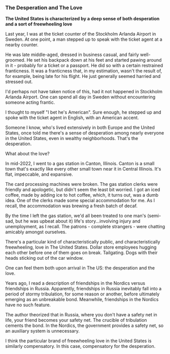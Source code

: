 ### The Desperation and The Love

<p><b>The United States is characterized by a deep sense of both desperation and a sort of freewheeling love</b></p>

<p>Last year, I was at the ticket counter of the Stockholm Arlanda Airport in Sweden.
At one point, a man stepped up to speak with the ticket agent at a nearby counter.</p>

<p>He was late middle-aged, dressed in business casual, and fairly well-groomed.
He set his backpack down at his feet and started pawing around in it - probably for a ticket or a passport.
He did so with a certain restrained franticness.
It was a franticness that, in my estimation, wasn't the result of, for example, being late for his flight.
He just generally seemed harried and stressed out.</p>

<p>I'd perhaps not have taken notice of this, had it not happened in Stockholm Arlanda Airport.
One can spend all day in Sweden without encountering someone acting frantic.</p>

<p>I thought to myself "I bet he's American".
Sure enough, he stepped up and spoke with the ticket agent in English, with an American accent.</p>

<p>Someone I know, who's lived extensively in both Europe and the United States, once told me there's a sense of desperation among nearly everyone in the United States, even in wealthy neighborhoods.
That's the desperation.</p>

<p>What about the love?</p>

<p>In mid-2022, I went to a gas station in Canton, Illinois.
Canton is a small town that's exactly like every other small town near it in Central Illinois.
It's flat, impeccable, and expansive.</p>

<p>The card processing machines were broken.
The gas station clerks were friendly and apologetic, but didn't seem the least bit worried.
I got an iced coffee, made by adding ice to hot coffee, which, it turns out, was a dumb idea.
One of the clerks made some special accommodation for me.
As I recall, the accommodation was brewing a fresh batch of decaf.</p>

<p>By the time I left the gas station, we'd all been treated to one man's (semi-sad, but he was upbeat about it) life's story...involving injury and unemployment, as I recall.
The patrons - complete strangers - were chatting amicably amongst ourselves.</p>

<p>There's a particular kind of characteristically public, and characteristically freewheeling, love in The United States.
Dollar store employees hugging each other before one of them goes on break.
Tailgating. Dogs with their heads sticking out of the car window.</p>

<p>One can feel them both upon arrival in The US: the desperation and the love.</p>

<p>Years ago, I read a description of friendships in the Nordics versus friendships in Russia.
Apparently, friendships in Russia inevitably fall into a period of stormy tribulation, for some reason or another, before ultimately emerging as an unbreakable bond.  
Meanwhile, friendships in the Nordics have no such feature.</p>

<p>The author theorized that in Russia, where you don't have a safety net in life, your friend becomes your safety net.
The crucible of tribulation cements the bond.
In the Nordics, the government provides a safety net, so an auxiliary system is unnecessary.</p>

<p>I think the particular brand of freewheeling love in the United States is similarly compensatory.
In this case, compensatory for the desperation.</p>
